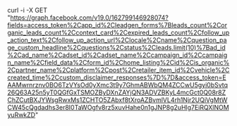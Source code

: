 curl -i -X GET \
 "https://graph.facebook.com/v19.0/162799146928074?fields=access_token%2Capp_id%2Cleadgen_forms%7Bleads_count%2Corganic_leads_count%2Ccontext_card%2Cexpired_leads_count%2Cfollow_up_action_text%2Cfollow_up_action_url%2Clocale%2Cname%2Cquestion_page_custom_headline%2Cquestions%2Cstatus%2Cleads.limit(10)%7Bad_id%2Cad_name%2Cadset_id%2Cadset_name%2Ccampaign_id%2Ccampaign_name%2Cfield_data%2Cform_id%2Chome_listing%2Cid%2Cis_organic%2Cpartner_name%2Cplatform%2Cpost%2Cretailer_item_id%2Cvehicle%2Ccreated_time%2Ccustom_disclaimer_responses%7D%7D&access_token=EAAMwrnrznv0BO6TzVYsOd0yXmc3t9y7GhmABWbQM4ZCCwU5gyi0bSvtq26Q63A25n5yT0QGfGxTSMOZByDXnZAYjQN3ADVZBKyL4mcGct0Q08r8ZChZCutBXJYWsgRwxMs1ZCHTO5ZAbxf8tXroAZBvmlVL4rh1Njr2UQiVgMtWCW45cQgdadhs3er8I0TaWOgfv8rz5xuvHahe0n1gJNP8g2uHlg7EiRQXlNOMyuRwkZD"